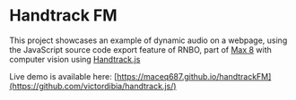 # Handtrack FM

This project showcases an example of dynamic audio on a webpage, using the JavaScript source code export feature of RNBO, part of [Max 8](https://cycling74.com/products/max) with computer vision using [Handtrack.js](https://github.com/victordibia/handtrack.js/)

Live demo is available here: [https://maceq687.github.io/handtrackFM](https://github.com/victordibia/handtrack.js/)
